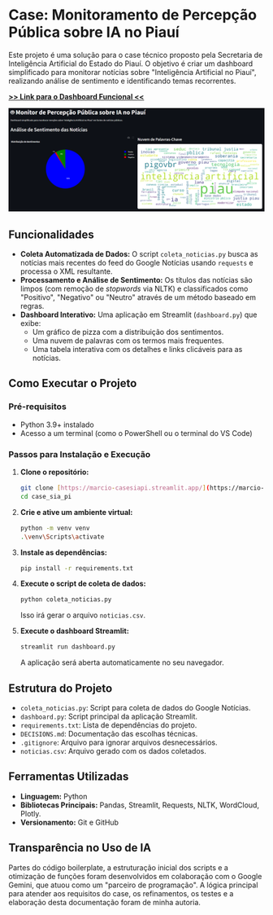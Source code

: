 # Case: Monitoramento de Percepção Pública sobre IA no Piauí

Este projeto é uma solução para o case técnico proposto pela Secretaria de Inteligência Artificial do Estado do Piauí. O objetivo é criar um dashboard simplificado para monitorar notícias sobre "Inteligência Artificial no Piauí", realizando análise de sentimento e identificando temas recorrentes.

**[>> Link para o Dashboard Funcional <<](https://marcio-robert.github.io/case_sia_pi/)**

![Screenshot do Dashboard](dashboard-screenshot.png)

## Funcionalidades

* **Coleta Automatizada de Dados:** O script `coleta_noticias.py` busca as notícias mais recentes do feed do Google Notícias usando `requests` e processa o XML resultante.
* **Processamento e Análise de Sentimento:** Os títulos das notícias são limpos (com remoção de *stopwords* via NLTK) e classificados como "Positivo", "Negativo" ou "Neutro" através de um método baseado em regras.
* **Dashboard Interativo:** Uma aplicação em Streamlit (`dashboard.py`) que exibe:
    * Um gráfico de pizza com a distribuição dos sentimentos.
    * Uma nuvem de palavras com os termos mais frequentes.
    * Uma tabela interativa com os detalhes e links clicáveis para as notícias.

## Como Executar o Projeto

### Pré-requisitos

* Python 3.9+ instalado
* Acesso a um terminal (como o PowerShell ou o terminal do VS Code)

### Passos para Instalação e Execução

1.  **Clone o repositório:**
    ```bash
    git clone [https://marcio-casesiapi.streamlit.app/](https://marcio-casesiapi.streamlit.app/)
    cd case_sia_pi
    ```

2.  **Crie e ative um ambiente virtual:**
    ```bash
    python -m venv venv
    .\venv\Scripts\activate
    ```

3.  **Instale as dependências:**
    ```bash
    pip install -r requirements.txt
    ```

4.  **Execute o script de coleta de dados:**
    ```bash
    python coleta_noticias.py
    ```
    Isso irá gerar o arquivo `noticias.csv`.

5.  **Execute o dashboard Streamlit:**
    ```bash
    streamlit run dashboard.py
    ```
    A aplicação será aberta automaticamente no seu navegador.

## Estrutura do Projeto

* `coleta_noticias.py`: Script para coleta de dados do Google Notícias.
* `dashboard.py`: Script principal da aplicação Streamlit.
* `requirements.txt`: Lista de dependências do projeto.
* `DECISIONS.md`: Documentação das escolhas técnicas.
* `.gitignore`: Arquivo para ignorar arquivos desnecessários.
* `noticias.csv`: Arquivo gerado com os dados coletados.

## Ferramentas Utilizadas

* **Linguagem:** Python
* **Bibliotecas Principais:** Pandas, Streamlit, Requests, NLTK, WordCloud, Plotly.
* **Versionamento:** Git e GitHub

## Transparência no Uso de IA

Partes do código boilerplate, a estruturação inicial dos scripts e a otimização de funções foram desenvolvidos em colaboração com o Google Gemini, que atuou como um "parceiro de programação". A lógica principal para atender aos requisitos do case, os refinamentos, os testes e a elaboração desta documentação foram de minha autoria.